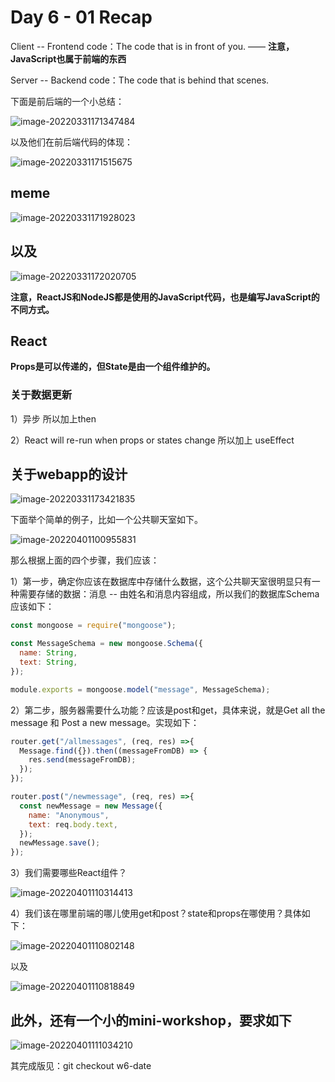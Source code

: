 # Day 6 - 01 Recap

 

Client -- Frontend code：The code that is in front of you. —— **注意，JavaScript也属于前端的东西**

Server -- Backend code：The code that is behind that scenes.

下面是前后端的一个小总结：

![image-20220331171347484](https://raw.githubusercontent.com/sunmiao0301/Public-Pic-Bed/main/imgfromPicGO/202203311713636.png)

以及他们在前后端代码的体现：

![image-20220331171515675](https://raw.githubusercontent.com/sunmiao0301/Public-Pic-Bed/main/imgfromPicGO/202203311715946.png)

## meme

![image-20220331171928023](https://raw.githubusercontent.com/sunmiao0301/Public-Pic-Bed/main/imgfromPicGO/202203311719272.png)

## 以及

![image-20220331172020705](https://raw.githubusercontent.com/sunmiao0301/Public-Pic-Bed/main/imgfromPicGO/202203311720839.png)

**注意，ReactJS和NodeJS都是使用的JavaScript代码，也是编写JavaScript的不同方式。**

  

## React

**Props是可以传递的，但State是由一个组件维护的。**



### 关于数据更新

1）异步 所以加上then

2）React will re-run when props or states change 所以加上 useEffect



## 关于webapp的设计

![image-20220331173421835](https://raw.githubusercontent.com/sunmiao0301/Public-Pic-Bed/main/imgfromPicGO/202203311734072.png)

下面举个简单的例子，比如一个公共聊天室如下。

![image-20220401100955831](https://raw.githubusercontent.com/sunmiao0301/Public-Pic-Bed/main/imgfromPicGO/202204011009953.png)

那么根据上面的四个步骤，我们应该：

1）第一步，确定你应该在数据库中存储什么数据，这个公共聊天室很明显只有一种需要存储的数据：消息 -- 由姓名和消息内容组成，所以我们的数据库Schema应该如下：

```javascript
const mongoose = require("mongoose");

const MessageSchema = new mongoose.Schema({
  name: String,
  text: String,
});

module.exports = mongoose.model("message", MessageSchema);
```

2）第二步，服务器需要什么功能？应该是post和get，具体来说，就是Get all the message 和 Post a new message。实现如下：

```javascript
router.get("/allmessages", (req, res) =>{
  Message.find({}).then((messageFromDB) => {
    res.send(messageFromDB);
  });
});

router.post("/newmessage", (req, res) =>{
  const newMessage = new Message({
    name: "Anonymous",
    text: req.body.text,
  });
  newMessage.save();
});
```

3）我们需要哪些React组件？

![image-20220401110314413](https://raw.githubusercontent.com/sunmiao0301/Public-Pic-Bed/main/imgfromPicGO/202204011103639.png)

4）我们该在哪里前端的哪儿使用get和post？state和props在哪使用？具体如下：

![image-20220401110802148](https://raw.githubusercontent.com/sunmiao0301/Public-Pic-Bed/main/imgfromPicGO/202204011108299.png)

以及

![image-20220401110818849](https://raw.githubusercontent.com/sunmiao0301/Public-Pic-Bed/main/imgfromPicGO/202204011108996.png)



## 此外，还有一个小的mini-workshop，要求如下

![image-20220401111034210](https://raw.githubusercontent.com/sunmiao0301/Public-Pic-Bed/main/imgfromPicGO/202204011110395.png)

其完成版见：git checkout w6-date